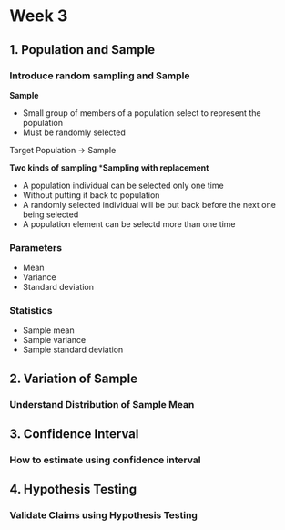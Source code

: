 # Week 3


## 1. Population and Sample
### Introduce random sampling and Sample

**Sample** 
- Small group of members of a population select to represent the population
- Must be randomly selected

Target Population -> Sample

**Two kinds of sampling**
  ***Sampling with replacement**
- A population individual can be selected only one time
- Without putting it back to population
- A randomly selected individual will be put back before the next one being selected
- A population element can be selectd more than one time

### Parameters 
- Mean
- Variance
- Standard deviation
### Statistics
- Sample mean
- Sample variance
- Sample standard deviation




## 2. Variation of Sample
### Understand Distribution of Sample Mean

## 3. Confidence Interval
### How to estimate using confidence interval

## 4. Hypothesis Testing
### Validate Claims using Hypothesis Testing
